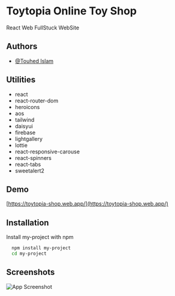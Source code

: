 
# Toytopia Online Toy Shop

React Web FullStuck WebSite







## Authors

- [@Touhed Islam](https://github.com/mr-touhed)


## Utilities

- react
-  react-router-dom
- heroicons
- aos
- tailwind
- daisyui
- firebase
- lightgallery
- lottie
- react-responsive-carouse
- react-spinners
- react-tabs
- sweetalert2




## Demo

[https://toytopia-shop.web.app/](https://toytopia-shop.web.app/)


## Installation

Install my-project with npm

```bash
  npm install my-project
  cd my-project
```
    
## Screenshots

![App Screenshot](https://i.ibb.co/bPFkRF8/toytopia.png)

